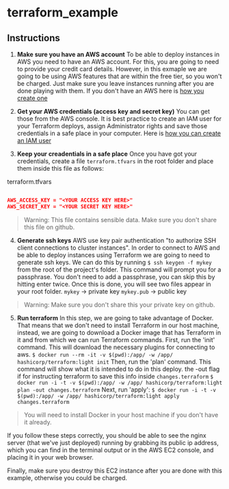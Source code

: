 # terraform_example

## Instructions
1. __Make sure you have an AWS account__ 
To be able to deploy instances in AWS you need to have an AWS account. For this, you are going to need to provide your credit card details. However, in this exmaple we are going to be using AWS features that are within the free tier, so you won't be charged. Just make sure you leave instances running after you are done playing with them.
If you don't have an AWS here is [how you create one](https://aws.amazon.com/premiumsupport/knowledge-center/create-and-activate-aws-account/)

2. __Get your AWS credentials (access key and secret key)__
You can get those from the AWS console. It is best practice to create an IAM user for your Terraform deploys, assign Administrator rights and save those credentials in a safe place in your computer. Here is [how you can create an IAM user](https://docs.aws.amazon.com/IAM/latest/UserGuide/id_users_create.html) 

3. __Keep your creadentials in a safe place__ 
Once you have got your credentials, create a file `terraform.tfvars` in the root folder and place them inside this file as follows:

terraform.tfvars
```JSON

AWS_ACCESS_KEY = "<YOUR ACCESS KEY HERE>"
AWS_SECRET_KEY = "<YOUR SECRET KEY HERE>"

```
>Warning: This file contains sensible data. Make sure you don't share this file on github.

4. __Generate ssh keys__ 
AWS use key pair authentication "to authorize SSH client connections to cluster instances". In order to connect to AWS and be able to deploy instances using Terraform we are going to need to generate ssh keys. We can do this by running `$ ssh keygen -f mykey` from the root of the project's folder. This command will prompt you for a passphrase. You don't need to add a passphrase, you can skip this by hitting enter twice. Once this is done, you will see two files appear in your root folder. 
`mykey` -> private key
`mykey.pub` -> public key

>Warning:  Make sure you don't share this your private key on github.

5. __Run terraform__
In this step, we are going to take advantage of Docker. That means that we don't need to install Terraform in our host machine, instead, we are going to download a Docker image that has Terraform in it and from which we can run Terraform commands.
First, run the 'init' command. This will download the necessary plugins for connecting to aws. 
`$ docker run --rm -it -v $(pwd):/app/ -w /app/ hashicorp/terraform:light init`
Then, run the 'plan' command. This command will show what it is intended to do in this deploy. the -out flag if for instructing terraform to save this info inside `changes.terraform`
`$ docker run -i -t -v $(pwd):/app/ -w /app/ hashicorp/terraform:light plan -out changes.terraform`
Next, run 'apply':
`$ docker run -i -t -v $(pwd):/app/ -w /app/ hashicorp/terraform:light apply changes.terraform`

> You will need to install Docker in your host machine if you don't have it already.

If you follow these steps correctly, you should be able to see the nginx server (that we've just deployed) running by grabbing its public ip address, which you can find in the terminal output or in the AWS EC2 console, and placing it in your web browser.

Finally, make sure you destroy this EC2 instance after you are done with this example, otherwise you could be charged.